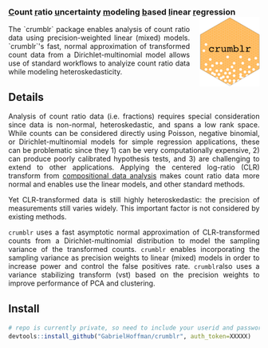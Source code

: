 ### <u>C</u>ount <u>r</u>atio <u>u</u>ncertainty <u>m</u>odeling <u>b</u>ased <u>l</u>inear <u>r</u>egression <img src="man/figures/logo.png" align="right" alt="" width="120" style="padding-left:20px;"/>

<div style="text-align: justify;">
The `crumblr` package enables analysis of count ratio data using precision-weighted linear (mixed) models.  `crumblr`'s fast, normal approximation of transformed count data from a Dirichlet-multinomial model allows use of standard workflows to analyize count ratio data while modeling heteroskedasticity.


## Details
Analysis of count ratio data (i.e. fractions) requires special consideration since data is non-normal, heteroskedastic, and spans a low rank space.  While counts can be considered directly using Poisson, negative binomial, or Dirichlet-multinomial models for simple regression applications, these can be problematic since they 1) can be very computationally expensive, 2) can produce poorly calibrated hypothesis tests, and 3) are challenging to extend to other applications.  Applying the centered log-ratio (CLR) transform from [compositional data analysis](https://link.springer.com/book/10.1007/978-3-642-36809-7) makes count ratio data more normal and enables use the linear models, and other standard methods.  

Yet CLR-transformed data is still highly heteroskedastic: the precision of measurements still varies widely. This important factor is not considered by existing methods. 

`crumblr` uses a fast asymptotic normal approximation of CLR-transformed counts from a Dirichlet-multinomial distribution to model the sampling variance of the transformed counts.  `crumblr` enables incorporating the sampling variance as precision weights to linear (mixed) models in order to increase power and control the false positives rate.  `crumblr`also uses a variance stabilizing transform (vst) based on the precision weights to improve performance of PCA and clustering.      
</div>



## Install
```r
# repo is currently private, so need to include your userid and password
devtools::install_github("GabrielHoffman/crumblr", auth_token=XXXXX)
```
